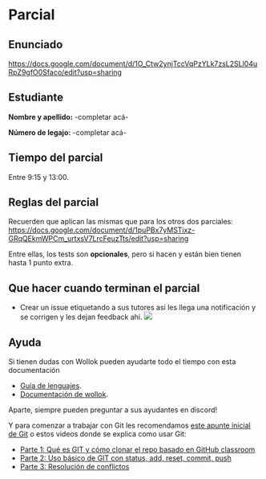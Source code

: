 # Parcial

## Enunciado

https://docs.google.com/document/d/1O_Ctw2ynjTccVqPzYLk7zsL2SLl04uRpZ9gfO0Sfaco/edit?usp=sharing

## Estudiante

**Nombre y apellido:** -completar acá-

**Número de legajo:** -completar acá-

## Tiempo del parcial

Entre 9:15 y 13:00.

## Reglas del parcial

Recuerden que aplican las mismas que para los otros dos parciales: https://docs.google.com/document/d/1puPBx7yMSTixz-GRqQEkmWPCm_urtxsV7LrcFeuzTts/edit?usp=sharing

Entre ellas, los tests son **opcionales**, pero si hacen y están bien tienen hasta 1 punto extra.

## Que hacer cuando terminan el parcial

- Crear un issue etiquetando a sus tutores así les llega una notificación y se corrigen y les dejan feedback ahí.
![](https://i.imgur.com/ypeXpBw.gif)

## Ayuda

Si tienen dudas con Wollok pueden ayudarte todo el tiempo con esta documentación

- [Guía de lenguajes](https://docs.google.com/document/d/1oJ-tyQJoBtJh0kFcsV9wSUpgpopjGtoyhJdPUdjFIJQ/edit?usp=sharing).
- [Documentación de wollok](https://www.wollok.org/documentacion/wollokdoc/).

Aparte, siempre pueden preguntar a sus ayudantes en discord!

Y para comenzar a trabajar con Git les recomendamos [este apunte inicial de Git](https://docs.google.com/document/d/1ozqfYCwt-37stynmgAd5wJlNOFKWYQeIZoeqXpAEs0I/edit) o estos videos donde se explica como usar Git:
- [Parte 1: Qué es GIT y cómo clonar el repo basado en GitHub classroom](https://www.youtube.com/watch?v=rRKe7l-ZNvM)
- [Parte 2: Uso básico de GIT con status, add, reset, commit, push](https://www.youtube.com/watch?v=OgasfM5qJJE)
- [Parte 3: Resolución de conflictos](https://www.youtube.com/watch?v=sKcN7cWFniw)


